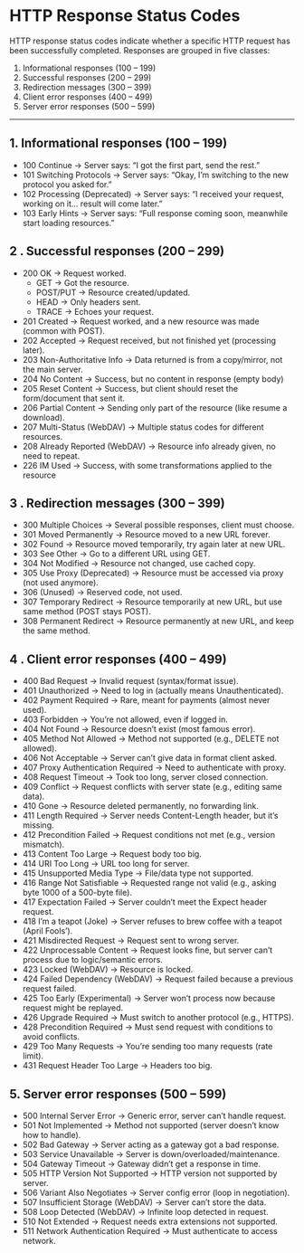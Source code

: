 
# HTTP Response Status Codes
HTTP response status codes indicate whether a specific HTTP request has been successfully completed. Responses are grouped in five classes:

1. Informational responses (100 – 199)
2. Successful responses (200 – 299)
3. Redirection messages (300 – 399)
4. Client error responses (400 – 499)
5. Server error responses (500 – 599)

---

## 1. Informational responses (100 – 199)

- 100 Continue → Server says: “I got the first part, send the rest.”
- 101 Switching Protocols → Server says: “Okay, I’m switching to the new protocol you asked for.”
- 102 Processing (Deprecated) → Server says: “I received your request, working on it… result will come later.”
- 103 Early Hints → Server says: “Full response coming soon, meanwhile start loading resources.”
## 2 . Successful responses (200 – 299)

- 200 OK → Request worked.
	- GET → Got the resource.
	- POST/PUT → Resource created/updated.
	- HEAD → Only headers sent.
	- TRACE → Echoes your request.
- 201 Created → Request worked, and a new resource was made (common with POST).
- 202 Accepted → Request received, but not finished yet (processing later).
- 203 Non-Authoritative Info → Data returned is from a copy/mirror, not the main server.
- 204 No Content → Success, but no content in response (empty body)
- 205 Reset Content → Success, but client should reset the form/document that sent it.
- 206 Partial Content → Sending only part of the resource (like resume a download).
- 207 Multi-Status (WebDAV) → Multiple status codes for different resources.
- 208 Already Reported (WebDAV) → Resource info already given, no need to repeat.
- 226 IM Used → Success, with some transformations applied to the resource

## 3 . Redirection messages (300 – 399)

- 300 Multiple Choices → Several possible responses, client must choose.
- 301 Moved Permanently → Resource moved to a new URL forever.
- 302 Found → Resource moved temporarily, try again later at new URL.
- 303 See Other → Go to a different URL using GET.
- 304 Not Modified → Resource not changed, use cached copy.
- 305 Use Proxy (Deprecated) → Resource must be accessed via proxy (not used anymore).
- 306 (Unused) → Reserved code, not used.
- 307 Temporary Redirect → Resource temporarily at new URL, but use same method (POST stays POST).
- 308 Permanent Redirect → Resource permanently at new URL, and keep the same method.

## 4 . Client error responses (400 – 499)

- 400 Bad Request → Invalid request (syntax/format issue).
- 401 Unauthorized → Need to log in (actually means Unauthenticated).
- 402 Payment Required → Rare, meant for payments (almost never used).
- 403 Forbidden → You’re not allowed, even if logged in.
- 404 Not Found → Resource doesn’t exist (most famous error).
- 405 Method Not Allowed → Method not supported (e.g., DELETE not allowed).
- 406 Not Acceptable → Server can’t give data in format client asked.
- 407 Proxy Authentication Required → Need to authenticate with proxy.
- 408 Request Timeout → Took too long, server closed connection.
- 409 Conflict → Request conflicts with server state (e.g., editing same data).
- 410 Gone → Resource deleted permanently, no forwarding link.
- 411 Length Required → Server needs Content-Length header, but it’s missing.
- 412 Precondition Failed → Request conditions not met (e.g., version mismatch).
- 413 Content Too Large → Request body too big.
- 414 URI Too Long → URL too long for server.
- 415 Unsupported Media Type → File/data type not supported.
- 416 Range Not Satisfiable → Requested range not valid (e.g., asking byte 1000 of a 500-byte file).
- 417 Expectation Failed → Server couldn’t meet the Expect header request.
- 418 I’m a teapot (Joke) → Server refuses to brew coffee with a teapot (April Fools’).
- 421 Misdirected Request → Request sent to wrong server.
- 422 Unprocessable Content → Request looks fine, but server can’t process due to logic/semantic errors.
- 423 Locked (WebDAV) → Resource is locked.
- 424 Failed Dependency (WebDAV) → Request failed because a previous request failed.
- 425 Too Early (Experimental) → Server won’t process now because request might be replayed.
- 426 Upgrade Required → Must switch to another protocol (e.g., HTTPS).
- 428 Precondition Required → Must send request with conditions to avoid conflicts.
- 429 Too Many Requests → You’re sending too many requests (rate limit).
- 431 Request Header Too Large → Headers too big.

## 5. Server error responses (500 – 599)

- 500 Internal Server Error → Generic error, server can’t handle request.
- 501 Not Implemented → Method not supported (server doesn’t know how to handle).
- 502 Bad Gateway → Server acting as a gateway got a bad response.
- 503 Service Unavailable → Server is down/overloaded/maintenance.
- 504 Gateway Timeout → Gateway didn’t get a response in time.
- 505 HTTP Version Not Supported → HTTP version not supported by server.
- 506 Variant Also Negotiates → Server config error (loop in negotiation).
- 507 Insufficient Storage (WebDAV) → Server can’t store the data.
- 508 Loop Detected (WebDAV) → Infinite loop detected in request.
- 510 Not Extended → Request needs extra extensions not supported.
- 511 Network Authentication Required → Must authenticate to access network.


